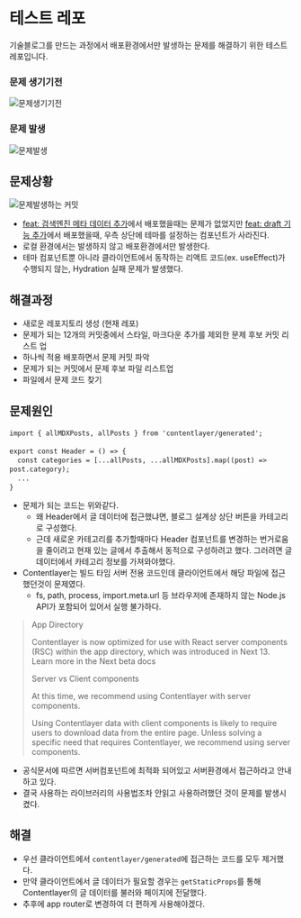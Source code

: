 # 테스트 레포

기술블로그를 만드는 과정에서 배포환경에서만 발생하는 문제를 해결하기 위한 테스트 레포입니다.

### 문제 생기기전
![문제생기기전](/public/images/문제생기기전.png)

### 문제 발생
![문제발생](/public/images/문제발생.png)

## 문제상황
![문제발생하는 커밋](/public/images/문제발생하는%20커밋.png)
- [feat: 검색엔진 메타 데이터 추가](https://github.com/seung1/seung1-blog/commit/746add282d9cb60481c9ef0e029a36209bd85507)에서 배포했을때는 문제가 없었지만 [feat: draft 기능 추가](https://github.com/seung1/seung1-blog/commit/6c71ed98777517999e714b11f8b4cc8fb7723d1b)에서 배포했을때, 우측 상단에 테마를 설정하는 컴포넌트가 사라진다.
- 로컬 환경에서는 발생하지 않고 배포환경에서만 발생한다.
- 테마 컴포넌트뿐 아니라 클라이언트에서 동작하는 리액트 코드(ex. useEffect)가 수행되지 않는, Hydration 실패 문제가 발생했다.

## 해결과정
- 새로운 레포지토리 생성 (현재 레포)
- 문제가 되는 12개의 커밋중에서 스타일, 마크다운 추가를 제외한 문제 후보 커밋 리스트 업
- 하나씩 적용 배포하면서 문제 커밋 파악
- 문제가 되는 커밋에서 문제 후보 파일 리스트업
- 파일에서 문제 코드 찾기

## 문제원인
```tsx
import { allMDXPosts, allPosts } from 'contentlayer/generated';

export const Header = () => {
  const categories = [...allPosts, ...allMDXPosts].map((post) => post.category);
  ...
}
```
- 문제가 되는 코드는 위와같다.
  - 왜 Header에서 글 데이터에 접근했냐면, 블로그 설계상 상단 버튼을 카테고리로 구성했다.
  - 근데 새로운 카테고리를 추가할때마다 Header 컴포넌트를 변경하는 번거로움을 줄이려고 현재 있는 글에서 추출해서 동적으로 구성하려고 했다. 그러려면 글 데이터에서 카테고리 정보를 가져와야했다.
- Contentlayer는 빌드 타임 서버 전용 코드인데 클라이언트에서 해당 파일에 접근했던것이 문제였다.
  - fs, path, process, import.meta.url 등 브라우저에 존재하지 않는 Node.js API가 포함되어 있어서 실행 불가하다.
 
> App Directory
> 
> Contentlayer is now optimized for use with React server components (RSC) within the app directory, which was introduced in Next 13. Learn more in the Next beta docs
>
> Server vs Client components
>
> At this time, we recommend using Contentlayer with server components.
>
> Using Contentlayer data with client components is likely to require users to download data from the entire page. Unless solving a specific need that requires Contentlayer, we recommend using server components.

- 공식문서에 따르면 서버컴포넌트에 최적화 되어있고 서버환경에서 접근하라고 안내하고 있다.
- 결국 사용하는 라이브러리의 사용법조차 안읽고 사용하려했던 것이 문제를 발생시켰다.

## 해결
- 우선 클라이언트에서 `contentlayer/generated`에 접근하는 코드를 모두 제거했다.
- 만약 클라이언트에서 글 데이터가 필요할 경우는 `getStaticProps`를 통해 Contentlayer의 글 데이터를 불러와 페이지에 전달했다.
- 추후에 app router로 변경하여 더 편하게 사용해야겠다.
